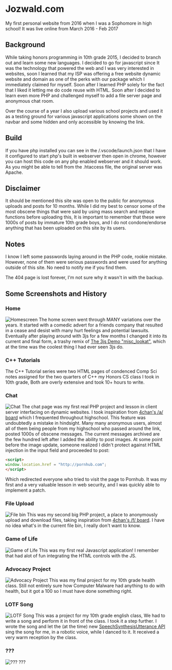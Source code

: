 # Jozwald.com
My first personal website from 2016 when I was a Sophomore in high school! It was live online from March 2016 - Feb 2017

## Background
While taking honors programming in 10th grade 2015, I decided to branch out and learn some new languages.
I decided to go for javascript since It was the technology that powered the web and I was very interested in websites,
soon I learned that my ISP was offering a free website dynamic website and domain as one of the perks with our package
which I immediately claimed for myself. Soon after I learned PHP solely for the fact that I liked it letting me do code reuse
with HTML. Soon after I decided to learn even more PHP and challenged myself to add a file server page and anonymous chat room.

Over the course of a year I also upload various school projects and used it as a testing ground for various javascript applications
some shown on the navbar and some hidden and only accessible by knowing the link.

## Build
If you have php installed you can see in the /.vscode/launch.json that I have it configured to start php's built in webserver then open in chrome, however you can host this code on any php enabled webserver and it should work. As you might be able to tell from the .htaccess file, the original server was Apache. 

## Disclaimer 

It should be mentioned this site was open to the public for anonymous uploads and posts for 10 months. While I did my best to censor
some of the most obscene things that were said by using mass search and replace functions before uploading this,
It is important to remember that these were 1000s of posts by immature 10th grade boys, and I do not
condone/endorse anything that has been uploaded on this site by its users.

## Notes
I know I left some passwords laying around in the PHP code, rookie mistake. However, none of them were serious passwords and
were used for anything outside of this site. No need to notify me if you find them. 

The 404 page is lost forever, I'm not sure why it wasn't in with the backup.  

## Some Screenshots and History

### Home
![Homescreen](https://github.com/James-Oswald/Jozwald.com/blob/master/screenshots/homescreen.png)
The home screen went through MANY variations over the years. It started with a comedic advert for a friends company that resulted
in a cease and desist with many hurt feelings and potential lawsuits. Eventually after playing around with 3js for a few months
I changed it into its current and final form, a trashy remix of [The 3js Demo "misc_lookat"](https://threejs.org/examples/#misc_lookat),
which at the time was the coolest thing I had ever seen 3js do. 

### C++ Tutorials
The C++ Tutorial series were two HTML pages of condenced Comp Sci notes assigned for the two quarters of C++
my Honors CS class I took in 10th grade, Both are overly extensive and took 10+ hours to write.

### Chat
![Chat](https://github.com/James-Oswald/Jozwald.com/blob/master/screenshots/chat.png)
The chat page was my first real PHP project and lesson in client server interfacing on dynamic websites. I took inspiration from
[4chan's /a/ board](https://boards.4channel.org/a/) which I frequented throughout highschool.
This feature was undoubtedly a mistake in hindsight. Many many anonymous
users, almost all of them being people from my highschool who passed around the link, posted 1000s of obscene messages. The current
messages archived are the few hundred left after I added the ability to post images. At some point before the image update, 
someone realized I didn't protect against HTML injection in the input field and proceeded to post:
```html
<script>
window.location.href = "http://pornhub.com";
</script>
```
Which redirected everyone who tried to visit the page to Pornhub. It was my first and a very valuable lesson in web security, and I
was quickly able to implement a patch.

### File Upload
![File bin](https://github.com/James-Oswald/Jozwald.com/blob/master/screenshots/filebin.png)
This was my second big PHP project, a place to anonymously upload and download files, taking inspiration from
[4chan's /f/ board](https://boards.4chan.org/f/). I have no idea what's in the current file bin, I really don't want to know.

### Game of Life
![Game of Life](https://github.com/James-Oswald/Jozwald.com/blob/master/screenshots/game%20of%20life.png)
This was my first real Javascript application! I remember that had alot of fun integrating the HTML controls with the JS.

### Advocacy Project
![Advocacy Project](https://github.com/James-Oswald/Jozwald.com/blob/master/screenshots/advoc.png)
This was my final project for my 10th grade health class. Still not entirely sure how Computer Malware had anything to do with health,
but it got a 100 so I must have done something right. 

### LOTF Song
![LOTF Song](https://github.com/James-Oswald/Jozwald.com/blob/master/screenshots/lotfsong.png)
This was a project for my 10th grade english class, We had to write a song and perform it in front of the class.
I took it a step further. I wrote the song and let the (at the time) new
[SpeechSynthesisUtterance API](https://developer.mozilla.org/en-US/docs/Web/API/SpeechSynthesisUtterance)
sing the song for me, in a robotic voice, while I danced to it. It received a very warm reception by the class. 

### ???
![???](https://github.com/James-Oswald/Jozwald.com/blob/master/screenshots/what.png)
???

